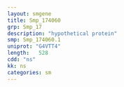 ```yaml
---
layout: smgene
title: Smp_174060
grp: Smp_17
description: "hypothetical protein"
smp: Smp_174060.1
uniprot: "G4VTT4"
length:   528
cdd: "ns"
kk: ns
categories: sm
---
```

